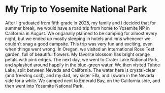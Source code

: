 # My Trip to Yosemite National Park

After I graduated from fifth grade in 2025, my family and I decided that for summer break, we would have a road trip from home to Yosemite NP in California in August. We origanally planned to be camping for almost every night, but we ended up mostly sleeping in hotels and inns whenever we couldn't snag a good campsite. This trip was very fun and exciting, even when things went wrong. In Oregan, we visited an International Rose Test garden, full of beautiful flowers. My favorite blossom has bright orange petals with pink edges. The next day, we went to Crater Lake National Park, and splashed around happily in the blue-green water. We then visited Tahoe Lake, split between Nevada and California. The water here is crystal-clear (and freezing cold), and my dad, my sister Ella, and I swam in the Nevada side for a while. We camped next to Emerald Bay, on the California side, and then went into Yosemite National Park.

